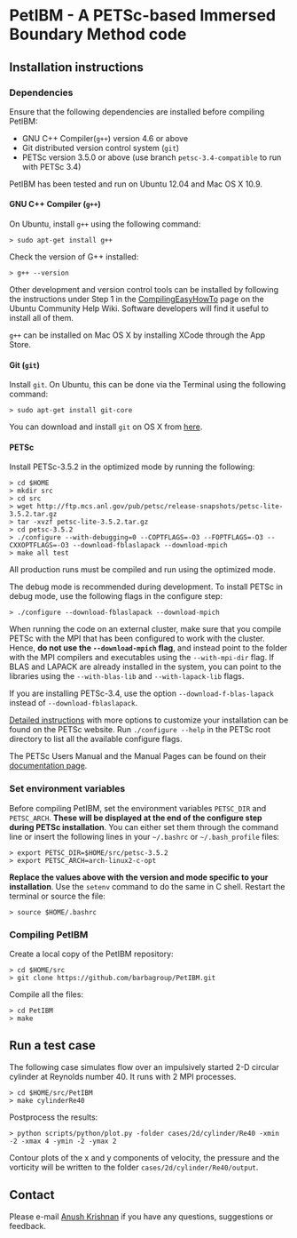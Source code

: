 PetIBM - A PETSc-based Immersed Boundary Method code
====================================================

Installation instructions
-------------------------

### Dependencies

Ensure that the following dependencies are installed before compiling PetIBM:

* GNU C++ Compiler(`g++`) version 4.6 or above
* Git distributed version control system (`git`)
* PETSc version 3.5.0 or above (use branch `petsc-3.4-compatible` to run with PETSc 3.4)

PetIBM has been tested and run on Ubuntu 12.04 and Mac OS X 10.9.

#### GNU C++ Compiler (`g++`)

On Ubuntu, install `g++` using the following command:

    > sudo apt-get install g++

Check the version of G++ installed:

    > g++ --version

Other development and version control tools can be installed by following the instructions under Step 1 in the 
[CompilingEasyHowTo](https://help.ubuntu.com/community/CompilingEasyHowTo) page on the Ubuntu Community Help Wiki. 
Software developers will find it useful to install all of them.

`g++` can be installed on Mac OS X by installing XCode through the App Store.

#### Git (`git`)

Install `git`. On Ubuntu, this can be done via the Terminal using the following command:

    > sudo apt-get install git-core

You can download and install `git` on OS X from [here](http://git-scm.com/download/mac).

#### PETSc

Install PETSc-3.5.2 in the optimized mode by running the following:

    > cd $HOME
    > mkdir src
    > cd src
    > wget http://ftp.mcs.anl.gov/pub/petsc/release-snapshots/petsc-lite-3.5.2.tar.gz
    > tar -xvzf petsc-lite-3.5.2.tar.gz
    > cd petsc-3.5.2
    > ./configure --with-debugging=0 --COPTFLAGS=-O3 --FOPTFLAGS=-O3 --CXXOPTFLAGS=-O3 --download-fblaslapack --download-mpich
    > make all test

All production runs must be compiled and run using the optimized mode.

The debug mode is recommended during development. To install PETSc in debug mode, use the following flags in the 
configure step:

    > ./configure --download-fblaslapack --download-mpich

When running the code on an external cluster, make sure that you compile PETSc with the MPI that has been configured to 
work with the cluster. Hence, **do not use the `--download-mpich` flag**, and instead point to the folder with the MPI 
compilers and executables using the `--with-mpi-dir` flag. If BLAS and LAPACK are already installed in the system, you 
can point to the libraries using the `--with-blas-lib` and `--with-lapack-lib` flags.

If you are installing PETSc-3.4, use the option `--download-f-blas-lapack` instead of `--download-fblaslapack`.

[Detailed instructions](http://www.mcs.anl.gov/petsc/documentation/installation.html) with more options to customize 
your installation can be found on the PETSc website. Run `./configure --help` in the PETSc root directory to list all 
the available configure flags.

The PETSc Users Manual and the Manual Pages can be found on their 
[documentation page](http://www.mcs.anl.gov/petsc/documentation/index.html).

### Set environment variables

Before compiling PetIBM, set the environment variables `PETSC_DIR` and `PETSC_ARCH`. **These will be displayed at the 
end of the configure step during PETSc installation**. You can either set them through the command line or insert the 
following lines in your `~/.bashrc` or `~/.bash_profile` files:

    > export PETSC_DIR=$HOME/src/petsc-3.5.2
    > export PETSC_ARCH=arch-linux2-c-opt

**Replace the values above with the version and mode specific to your installation**. Use the `setenv` command to do 
the same in C shell. Restart the terminal or source the file:

    > source $HOME/.bashrc


### Compiling PetIBM

Create a local copy of the PetIBM repository:

    > cd $HOME/src
    > git clone https://github.com/barbagroup/PetIBM.git

Compile all the files:
    
    > cd PetIBM
    > make

Run a test case
---------------

The following case simulates flow over an impulsively started 2-D circular cylinder at Reynolds number 40. It runs with 
2 MPI processes.

    > cd $HOME/src/PetIBM    
    > make cylinderRe40

Postprocess the results:

    > python scripts/python/plot.py -folder cases/2d/cylinder/Re40 -xmin -2 -xmax 4 -ymin -2 -ymax 2

Contour plots of the x and y components of velocity, the pressure and the vorticity will be written to the folder 
`cases/2d/cylinder/Re40/output`.

Contact
-------

Please e-mail [Anush Krishnan](mailto:k.anush@gmail.com) if you have any questions, suggestions or feedback.
